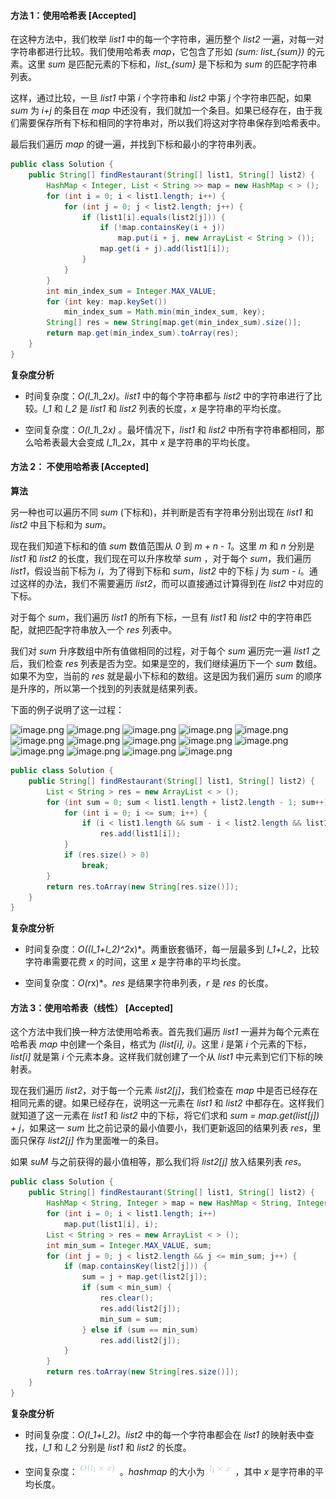 #### 方法 1：使用哈希表 [Accepted]

在这种方法中，我们枚举 *list1* 中的每一个字符串，遍历整个 *list2* 一遍，对每一对字符串都进行比较。我们使用哈希表 *map*，它包含了形如 *(sum: list_{sum})* 的元素。这里 *sum* 是匹配元素的下标和，*list_{sum}* 是下标和为 *sum* 的匹配字符串列表。

这样，通过比较，一旦 *list1* 中第 *i* 个字符串和 *list2* 中第 *j* 个字符串匹配，如果 *sum* 为 *i+j* 的条目在 *map* 中还没有，我们就加一个条目。如果已经存在，由于我们需要保存所有下标和相同的字符串对，所以我们将这对字符串保存到哈希表中。

最后我们遍历 *map* 的键一遍，并找到下标和最小的字符串列表。

```Java []
public class Solution {
    public String[] findRestaurant(String[] list1, String[] list2) {
        HashMap < Integer, List < String >> map = new HashMap < > ();
        for (int i = 0; i < list1.length; i++) {
            for (int j = 0; j < list2.length; j++) {
                if (list1[i].equals(list2[j])) {
                    if (!map.containsKey(i + j))
                        map.put(i + j, new ArrayList < String > ());
                    map.get(i + j).add(list1[i]);
                }
            }
        }
        int min_index_sum = Integer.MAX_VALUE;
        for (int key: map.keySet())
            min_index_sum = Math.min(min_index_sum, key);
        String[] res = new String[map.get(min_index_sum).size()];
        return map.get(min_index_sum).toArray(res);
    }
}
```

**复杂度分析**

* 时间复杂度：*O(l_1*l_2*x)*。*list1* 中的每个字符串都与 *list2* 中的字符串进行了比较。*l_1* 和 *l_2* 是 *list1* 和 *list2* 列表的长度，*x* 是字符串的平均长度。

* 空间复杂度：*O(l_1*l_2*x)* 。最坏情况下，*list1* 和 *list2* 中所有字符串都相同，那么哈希表最大会变成 *l_1*l_2*x*，其中 *x* 是字符串的平均长度。

#### 方法 2： 不使用哈希表 [Accepted]

**算法**

另一种也可以遍历不同 *sum* (下标和)，并判断是否有字符串分别出现在 *list1* 和 *list2* 中且下标和为 *sum*。

现在我们知道下标和的值 *sum* 数值范围从 *0* 到 *m + n - 1*。这里 *m* 和 *n* 分别是 *list1* 和 *list2* 的长度，我们现在可以升序枚举 *sum* ，对于每个 *sum*，我们遍历 *list1*，假设当前下标为 *i*，为了得到下标和 *sum*，*list2* 中的下标 *j* 为 *sum - i*。通过这样的办法，我们不需要遍历 *list2*，而可以直接通过计算得到在 *list2* 中对应的下标。

对于每个 *sum*，我们遍历 *list1* 的所有下标，一旦有 *list1* 和 *list2* 中的字符串匹配，就把匹配字符串放入一个 *res* 列表中。

我们对 *sum* 升序数组中所有值做相同的过程，对于每个 *sum* 遍历完一遍 *list1* 之后，我们检查 *res* 列表是否为空。如果是空的，我们继续遍历下一个 *sum* 数组。如果不为空，当前的 *res* 就是最小下标和的数组。这是因为我们遍历 *sum* 的顺序是升序的，所以第一个找到的列表就是结果列表。

下面的例子说明了这一过程：

 ![image.png](https://pic.leetcode-cn.com/f3c65bf3ed759ba02dd92b5c94d07d4a0cd44906caf37a5ac3c1191935abe368-image.png) ![image.png](https://pic.leetcode-cn.com/a0e4f2a71811afb5f368e51ce92d15b60ac75083c61e31de645eb2f309c2704d-image.png) ![image.png](https://pic.leetcode-cn.com/35dc0448fe7c30d5d33d9ad5ffc13af9998cad01a121ed2a4f48c1a06629ff89-image.png) ![image.png](https://pic.leetcode-cn.com/1b3aa7220ee4d9c42418ce3440faafd3fba404b855a664d049fd29766be6c56b-image.png) ![image.png](https://pic.leetcode-cn.com/5268871f8228d92c1939db287be35fefc5345cd56e0802a5231f36a0a6f7ce9e-image.png) ![image.png](https://pic.leetcode-cn.com/83583ba8eb7baab87d940d357be02827675d091e6393a301b72a5aae1edfb521-image.png) ![image.png](https://pic.leetcode-cn.com/28ab618f457b0d88ca1b4696c6aed2380aee5e52b1c5d6d4bab1b7459c04c1f4-image.png) ![image.png](https://pic.leetcode-cn.com/2561e65669c326cdde3ed7b05ee649f7c4814ddd1a1201b732710ea54fa49598-image.png) ![image.png](https://pic.leetcode-cn.com/e40f560741c6a627fed7790e1ffaa82475db591b8040b9d216a1fda6320e3fc3-image.png) ![image.png](https://pic.leetcode-cn.com/9004211349819f4da544d4c2e2879dd75f6b36ab8babf04a9f1542cfd60f4906-image.png) ![image.png](https://pic.leetcode-cn.com/3626c6c011a0e2b4a5088cdcaa01aac29a7f5fcd6d9758a381c376d75fa9685c-image.png) ![image.png](https://pic.leetcode-cn.com/d3bd759027a5764ec907b9ac54a5a25b3629eeb28bdc7561bf55d5974e071f94-image.png) ![image.png](https://pic.leetcode-cn.com/4531d0cf8ce4b120ab61176ffdb333b1a1fb6fafcd754a7ee1d4c7a9f3f89efe-image.png) ![image.png](https://pic.leetcode-cn.com/1e799153137c0ab724312e9aa27bc35e09060c4031706bfe45fa342d4601bd6a-image.png) 

```Java []
public class Solution {
    public String[] findRestaurant(String[] list1, String[] list2) {
        List < String > res = new ArrayList < > ();
        for (int sum = 0; sum < list1.length + list2.length - 1; sum++) {
            for (int i = 0; i <= sum; i++) {
                if (i < list1.length && sum - i < list2.length && list1[i].equals(list2[sum - i]))
                    res.add(list1[i]);
            }
            if (res.size() > 0)
                break;
        }
        return res.toArray(new String[res.size()]);
    }
}
```

**复杂度分析**

* 时间复杂度：*O((l_1+l_2)^2*x)*。两重嵌套循环，每一层最多到 *l_1+l_2*，比较字符串需要花费 *x* 的时间，这里 *x* 是字符串的平均长度。

* 空间复杂度：*O(r*x)*。*res* 是结果字符串列表，*r* 是 *res* 的长度。

#### 方法 3：使用哈希表（线性） [Accepted]

这个方法中我们换一种方法使用哈希表。首先我们遍历 *list1* 一遍并为每个元素在哈希表 *map* 中创建一个条目，格式为 *(list[i], i)*。这里 *i* 是第 *i* 个元素的下标，*list[i]* 就是第 *i* 个元素本身。这样我们就创建了一个从 *list1* 中元素到它们下标的映射表。

现在我们遍历 *list2*，对于每一个元素 *list2[j]*，我们检查在 *map* 中是否已经存在相同元素的键。如果已经存在，说明这一元素在 *list1* 和 *list2* 中都存在。这样我们就知道了这一元素在 *list1* 和 *list2* 中的下标，将它们求和 *sum = map.get(list[j]) + j*，如果这一 *sum* 比之前记录的最小值要小，我们更新返回的结果列表 *res*，里面只保存 *list2[j]* 作为里面唯一的条目。

如果 *suM* 与之前获得的最小值相等，那么我们将 *list2[j]* 放入结果列表 *res*。

```Java []
public class Solution {
    public String[] findRestaurant(String[] list1, String[] list2) {
        HashMap < String, Integer > map = new HashMap < String, Integer > ();
        for (int i = 0; i < list1.length; i++)
            map.put(list1[i], i);
        List < String > res = new ArrayList < > ();
        int min_sum = Integer.MAX_VALUE, sum;
        for (int j = 0; j < list2.length && j <= min_sum; j++) {
            if (map.containsKey(list2[j])) {
                sum = j + map.get(list2[j]);
                if (sum < min_sum) {
                    res.clear();
                    res.add(list2[j]);
                    min_sum = sum;
                } else if (sum == min_sum)
                    res.add(list2[j]);
            }
        }
        return res.toArray(new String[res.size()]);
    }
}
```

**复杂度分析**

* 时间复杂度：*O(l_1+l_2)*。*list2* 中的每一个字符串都会在 *list1* 的映射表中查找，*l_1* 和 *l_2* 分别是 *list1* 和 *list2* 的长度。

* 空间复杂度：![O(l_1\timesx) ](./p__O_l_1_times_x__.png) 。*hashmap* 的大小为 ![l_1\timesx ](./p__l_1_times_x_.png) ，其中 *x* 是字符串的平均长度。
